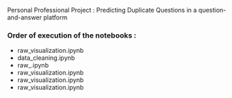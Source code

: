 Personal Professional Project :
Predicting Duplicate Questions in a question-and-answer platform

### Order of execution of the notebooks :
* raw_visualization.ipynb
* data_cleaning.ipynb
* raw_.ipynb
* raw_visualization.ipynb
* raw_visualization.ipynb
* raw_visualization.ipynb